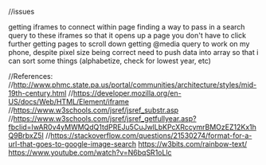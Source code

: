 //issues

getting iframes to connect within page
finding a way to pass in a search query to these iframes so that it opens up a page you don't have to click further
getting pages to scroll down
getting @media query to work on my phone, despite pixel size being correct
need to push data into array so that i can sort some things (alphabetize, check for lowest year, etc)


//References:
//http://www.phmc.state.pa.us/portal/communities/architecture/styles/mid-19th-century.html
//https://developer.mozilla.org/en-US/docs/Web/HTML/Element/iframe
//https://www.w3schools.com/jsref/jsref_substr.asp
//https://www.w3schools.com/jsref/jsref_getfullyear.asp?fbclid=IwAR0v4yMWMQdQ1tdPREJu5CuJwlLbKPcXRccymrBMOzEZ12Kx1hQ9BrbxZ5I
//https://stackoverflow.com/questions/21530274/format-for-a-url-that-goes-to-google-image-search
https://w3bits.com/rainbow-text/
https://www.youtube.com/watch?v=N6bqSR1oLlc
